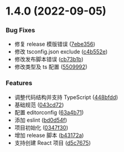 # 1.4.0 (2022-09-05)


### Bug Fixes

* 修复 release 模版错误 ([7ebe356](https://github.com/DaphnisLi/daphnis-base-cli/commit/7ebe35640f8ba9a6091cba070d921c059d3d7d97))
* 修改 tsconfig.json exclude ([c4b552e](https://github.com/DaphnisLi/daphnis-base-cli/commit/c4b552efae583ffc303e7ddaad46716f2cefd54c))
* 修改发布脚本错误 ([cb73b1b](https://github.com/DaphnisLi/daphnis-base-cli/commit/cb73b1b44b0d4950f853c8e325b268fd66d5b439))
* 修改类型及 ts 配置 ([5509992](https://github.com/DaphnisLi/daphnis-base-cli/commit/5509992283f83e70bac46c59777c8b25ffae1079))


### Features

* 调整代码结构并支持 TypeScript ([448bfdd](https://github.com/DaphnisLi/daphnis-base-cli/commit/448bfdd1b5e2a0d08b64025f3e611306b147934c))
* 基础规范 ([043cd72](https://github.com/DaphnisLi/daphnis-base-cli/commit/043cd72ce284cd5c63dc83a1c0e0fd5d6718ab6e))
* 配置 editorconfig ([63a4b71](https://github.com/DaphnisLi/daphnis-base-cli/commit/63a4b71864e8c37e55e679a752d60feee7eb2a53))
* 添加 eslint ([bd0d54f](https://github.com/DaphnisLi/daphnis-base-cli/commit/bd0d54fe33809036a5926ad75e2065dd7c46fadd))
* 项目初始化 ([0347f30](https://github.com/DaphnisLi/daphnis-base-cli/commit/0347f307bdc07d414049fafe2c331de53bfa0178))
* 增加 release 脚本 ([b43172a](https://github.com/DaphnisLi/daphnis-base-cli/commit/b43172ad17c6b23a891dcc9cc3e314406c217f44))
* 支持创建 React 项目 ([d5c7675](https://github.com/DaphnisLi/daphnis-base-cli/commit/d5c76758dbc8f7a167366f30cf82c2a56d917861))



